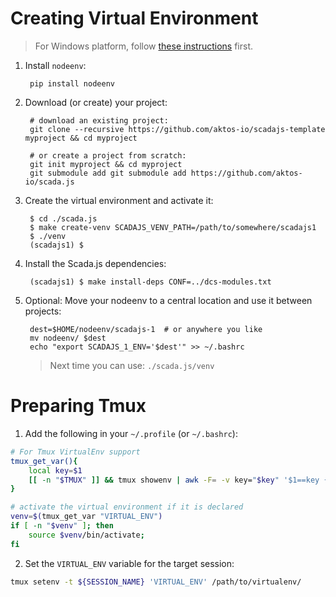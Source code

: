 # Creating Virtual Environment 

> For Windows platform, follow [these instructions](./on-windows) first.

1. Install `nodeenv`:

        pip install nodeenv

2. Download (or create) your project:

        # download an existing project:
        git clone --recursive https://github.com/aktos-io/scadajs-template myproject && cd myproject

        # or create a project from scratch:
        git init myproject && cd myproject 
        git submodule add git submodule add https://github.com/aktos-io/scada.js

3. Create the virtual environment and activate it:
    
        $ cd ./scada.js
        $ make create-venv SCADAJS_VENV_PATH=/path/to/somewhere/scadajs1
        $ ./venv
        (scadajs1) $ 


4. Install the Scada.js dependencies:

        (scadajs1) $ make install-deps CONF=../dcs-modules.txt
        
5. Optional: Move your nodeenv to a central location and use it between projects:
        
        dest=$HOME/nodeenv/scadajs-1  # or anywhere you like
        mv nodeenv/ $dest  
        echo "export SCADAJS_1_ENV='$dest'" >> ~/.bashrc

   > Next time you can use: `./scada.js/venv`

# Preparing Tmux

1. Add the following in your `~/.profile` (or `~/.bashrc`):

```bash
# For Tmux VirtualEnv support
tmux_get_var(){
    local key=$1
    [[ -n "$TMUX" ]] && tmux showenv | awk -F= -v key="$key" '$1==key {print $2}'
}

# activate the virtual environment if it is declared
venv=$(tmux_get_var "VIRTUAL_ENV")
if [ -n "$venv" ]; then
    source $venv/bin/activate;
fi
```

2. Set the `VIRTUAL_ENV` variable for the target session:

```bash
tmux setenv -t ${SESSION_NAME} 'VIRTUAL_ENV' /path/to/virtualenv/
```

